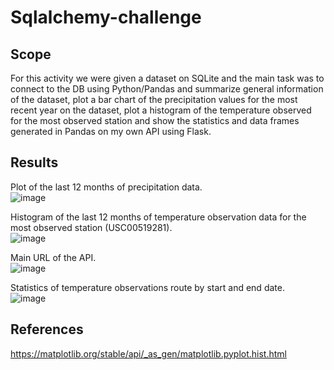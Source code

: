 # Sqlalchemy-challenge  
## Scope  
For this activity we were given a dataset on SQLite and the main task was to connect to the DB using Python/Pandas and summarize general information of the dataset, plot a bar chart of the precipitation values for the most recent year on the dataset, plot a histogram of the temperature observed for the most observed station and show the statistics and data frames generated in Pandas on my own API using Flask.  
## Results
Plot of the last 12 months of precipitation data.  
![image](https://github.com/JulianRavelo/Sqlalchemy-challenge/assets/132871396/26de68e1-3e0c-4f67-8638-3b6f129d6ee7)  
  
Histogram of the last 12 months of temperature observation data for the most observed station (USC00519281).  
![image](https://github.com/JulianRavelo/Sqlalchemy-challenge/assets/132871396/9b34c60a-775d-441d-b6d7-1cb1ff16e016)  
  
Main URL of the API.  
![image](https://github.com/JulianRavelo/Sqlalchemy-challenge/assets/132871396/70e9c35d-05cf-48e7-a1b8-da76e9b79c90)  
  
Statistics of temperature observations route by start and end date.  
![image](https://github.com/JulianRavelo/Sqlalchemy-challenge/assets/132871396/74082a59-168d-449a-992c-b96361618461)  
## References  
https://matplotlib.org/stable/api/_as_gen/matplotlib.pyplot.hist.html  
